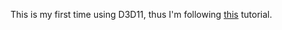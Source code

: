 This is my first time using D3D11, thus I'm following [this](https://www.youtube.com/playlist?list=PLqCJpWy5Fohd3S7ICFXwUomYW0Wv67pDD "Youtube D3D11 tutorial by ChiliTomatoNoodle") tutorial.
